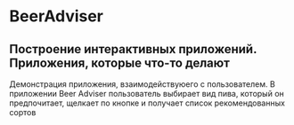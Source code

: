 # BeerAdviser
## Построение интерактивных приложений. Приложения, которые что-то делают
Демонстрация приложения, взаимодействуюего с пользователем. В приложении Beer Adviser пользователь выбирает вид пива, который он предпочитает, щелкает по кнопке и получает список рекомендованных сортов